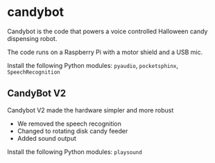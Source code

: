 # candybot

Candybot is the code that powers a voice controlled Halloween candy dispensing robot.

The code runs on a Raspberry Pi with a motor shield and a USB mic.

Install the following Python modules: `pyaudio`, `pocketsphinx`, `SpeechRecognition`


## CandyBot V2

Candybot V2 made the hardware simpler and more robust

- We removed the speech recognition
- Changed to rotating disk candy feeder
- Added sound output

Install the following Python modules: `playsound`